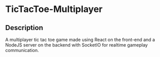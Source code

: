 # TicTacToe-Multiplayer
## Description
A multiplayer tic tac toe game made using React on the front-end and a NodeJS server on the backend with SocketIO for realtime gameplay communication.